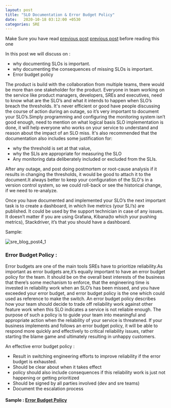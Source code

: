```yaml
---
layout: post
title: "SLO Documentation & Error Budget Policy"
date:   2020-10-18 03:12:00 +0530
categories: SRE
---  
```


Make Sure you have read [previous post] [previous post] before reading this one

In this post we will discuss on :
* why documenting SLOs is important.
* why documenting the consequences of missing SLOs is important.
* Error budget policy  

The product is build with the collaboration from multiple teams, there would be more than one stakeholder for the product. 
Everyone in team working on the service like product managers, developers, SREs and executives, need to know what are the 
SLO’s and what it intends to happen when SLO’s breach the thresholds. It's never efficient or good have people discussing 
the course of action during an outage, so it’s very important to document your SLO’s.Simply programming and configuring 
the monitoring system isn’t good enough, need to  mention on what logical basis SLO implementation is done, it will help 
everyone who works on your service to understand and reason about the impact of an SLO miss. It's also recommended that 
the documentation also includes some justification for:
* why the threshold is set at that value,
* why the SLIs are appropriate for measuring the SLO
* Any monitoring data deliberately included or excluded from the SLIs. 

After any outage, and post doing postmortem or root-cause analysis if it results in changing the thresholds, it would be 
good to attach it to the document.It always better to keep your configuration of the SLO's in a version control system,
so we could roll-back or see the historical change, if we need to re-analyze.

Once you have documented and implemented your SLO’s the next important task is to create a dashboard, in which live metrics
(your SLI’s) are published. It could be used by the support technician in case of any issues. It doesn’t matter if you are using 
Grafana, Kibana(to which your pushing metrics), Stackdriver, it’s that you should have a dashboard.

Sample:

![sre_blog_post4_1](/sre_blog/images/blog_post_4_1.png)


### Error Budget Policy :

Error budgets are one of the main tools SREs have to prioritize reliability.As important as error budgets are,it’s equally 
important to have an error budget policy for the team. It should be on the overall best interests of the business that 
there’s some mechanism to enforce, that the engineering time is invested in reliability work when an SLO’s has been missed, 
and you have exceeded your error budget, and error budget policy is the one which could used as reference to make the switch. 
An error budget policy describes how your team should decide to trade off reliability work against other feature work when 
this SLO indicates a service is not reliable enough. The purpose of such a policy is to guide your team into meaningful and 
appropriate action when the reliability of your service is threatened. If your business implements and follows an error 
budget policy, it will be able to respond more quickly and effectively to critical reliability issues, rather starting the 
blame game and ultimately resulting in unhappy customers.


An effective error budget policy :

* Result in switching engineering efforts to improve reliability if the error budget is exhausted.
* Should be clear about when it takes effect
* policy should also include consequences if this reliability work is just not happening or getting prioritized 
* Should be signed by all parties involved (dev and sre teams)
* Document the escalation process 

#### Sample : [Error Budget Policy][Error Budget Policy]

[Error Budget Policy]:https://landing.google.com/sre/workbook/chapters/error-budget-policy/ 
[previous post]:/sre_blog/sre/2020/10/14/developing-slo-sli.html
